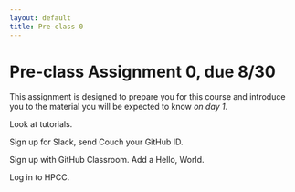 ```yaml
---
layout: default
title: Pre-class 0
---
```


# Pre-class Assignment 0, due 8/30

This assignment is designed to prepare you for this course and introduce you to the material you will be expected to know _on day 1_.

Look at tutorials.

Sign up for Slack, send Couch your GitHub ID.

Sign up with GitHub Classroom. Add a Hello, World.

Log in to HPCC.